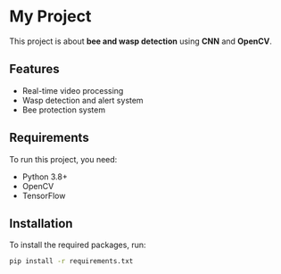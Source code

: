 # My Project
This project is about **bee and wasp detection** using **CNN** and **OpenCV**.

## Features
- Real-time video processing
- Wasp detection and alert system
- Bee protection system

## Requirements
To run this project, you need:
- Python 3.8+
- OpenCV
- TensorFlow

## Installation
To install the required packages, run:
```bash
pip install -r requirements.txt
